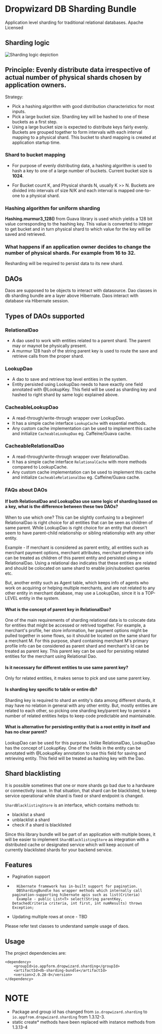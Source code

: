# Dropwizard DB Sharding Bundle

Application level sharding for traditional relational databases.
Apache Licensed

## Sharding logic

![Sharding logic depiction](resources/ApplicationLevelSharding.png)

## Principle: Evenly distribute data irrespective of actual number of physical shards chosen by application owners.

Strategy:

* Pick a hashing algorithm with good distribution characteristics for most inputs.
* Pick a large bucket size. Sharding key will be hashed to one of these buckets as a first step.
* Using a large bucket size is expected to distribute keys fairly evenly. Buckets are grouped together to form intervals
  with each interval mapping to a physical shard.
  This bucket to shard mapping is created at application startup time.

### Shard to bucket mapping

* For purpose of evenly distributing data, a hashing algorithm is used to hash a key to one of a large number of
  buckets.
  Current bucket size is **1024**.

* For Bucket count K, and Physical shards N, usually K >> N. Buckets are divided into intervals of size N/K and each
  interval is mapped one-to-one to a physical shard.

### Hashing algorithm for uniform sharding

**Hashing.murmur3_128()** from Guava library is used which yields a 128 bit value corresponding to the hashing key.
This value is converted to integer to get bucket and in turn physical shard to which value for the key will be saved and
retrieved.

### What happens if an application owner decides to change the number of physical shards. For example from 16 to 32.

Resharding will be required to persist data to its new shard.

## DAOs

Daos are supposed to be objects to interact with datasource.
Dao classes in db sharding bundle are a layer above Hibernate. Daos interact with database via Hibernate session.

## Types of DAOs supported

### RelationalDao

* A dao used to work with entities related to a parent shard. The parent may or maynot be physically present.
* A murmur 128 hash of the string parent key is used to route the save and retrieve calls from the proper shard.

### LookupDao

* A dao to save and retrieve top level entities in the system.
* Entity persisted using LookupDao needs to have exactly one field annotated with @LookupKey. This field will
  be used as sharding key and hashed to right shard by same logic explained above.

### CacheableLookupDao

* A read-through/write-through wrapper over LookupDao.
* It has a simple cache interface ```LookupCache``` with essential methods.
* Any custom cache implementation can be used to implement this cache and initialize ```CacheableLookupDao``` eg.
  Caffeine/Guava cache.

### CacheableRelationalDao

* A read-through/write-through wrapper over RelationalDao.
* It has a simple cache interface ```RelationalCache``` with more methods compared to LookupCache.
* Any custom cache implementation can be used to implement this cache and initialize ```CacheableRelationalDao``` eg.
  Caffeine/Guava cache.

### FAQs about DAOs

#### If both RelationalDao and LookupDao use same logic of sharding based on a key, what is the difference between these two DAOs?

When to use which one?
This can be slightly confusing to a beginner!
RelationalDao is right choice for all entities that can be seen as children of same parent. While LookupDao
is right choice for an entity that doesn't seem to have parent-child relationship or sibling relationship with any other
entity.

Example - If merchant is considered as parent entity, all entities such as merchant payment options,
merchant attributes, merchant preference info can be treated as children of this parent entity and persisted
using a RelationalDao. Using a relational dao indicates that these entities are related and should be colocated
on same shard to enable join/subselect queries etc.

But, another entity such as Agent table, which keeps info of agents who work on acquiring or helping multiple merchants,
and are not related
to any other entity in merchant database, may use a LookupDao, since it is a TOP-LEVEL entity in the system.

#### What is the concept of parent key in RelationalDao?

One of the main requirements of sharding relational data is to colocate data for entities that might be
accessed or retrived together. For example, a merchant's profile, her store information, her payment options might be
pulled together
in some flows, so it should be located on the same shard for a merchant M.
For this purpose, shard containing merchant M's primary profile info can be considered as parent shard and merchant's Id
can be treated as parent key.
This parent key can be used for persisting related entities for the merchant using Relational Dao.

#### Is it necessary for different entities to use same parent key?

Only for related entities, it makes sense to pick and use same parent key.

#### Is sharding key specific to table or entire db?

Sharding key is required to shard an entity's data among different shards, it may have no relation in general
with any other entity. But, mostly entities are related to each other, so picking one sharding key/parent key
to persist a number of related entities helps to keep code predictable and maintainable.

#### What is alternative for persisting entity that is a root entity in itself and has no clear parent?

LookupDao can be used for this purpose. Unlike RelationalDao, LookupDao has the concept of LookupKey.
One of the fields in the entity can be annotated with @LookupKey annotation to use this field for saving and retrieving
entity. This field will be treated as hashing key with the Dao.

## Shard blacklisting

It is possible sometimes that one or more shards go bad due to a hardware or connectivity issue.
In that situation, that shard can be blacklisted, to keep service operational while shard is fixed
or shard endpoint is changed.

```ShardBlacklistingStore``` is an interface, which contains methods to:

* blacklist a shard
* unblacklist a shard
* check if a shard is blacklisted

Since this library bundle will be part of an application with multiple boxes, it will be
easier to implement ```ShardBlacklistingStore``` as integration with a distributed cache or designated service which
will keep account of currently blacklisted shards for your backend service.

## Features

* Pagination support

*       Hibernate framework has in-built support for pagination.
        DBShardingBundle has wrapper methods which internally call pagination-supporting hibernate apis such as list(Criteria)
        Example - public List<T> select(String parentKey, DetachedCriteria criteria, int first, int numResults) throws Exception;

* Updating multiple rows at once - TBD

Please refer test classes to understand sample usage of daos.

## Usage

The project dependencies are:

```
<dependency>
    <groupId>io.appform.dropwizard.sharding</groupId>
    <artifactId>db-sharding-bundle</artifactId>
    <version>2.0.28-8</version>
</dependency>
```

# NOTE

- Package and group id has changed from `io.dropwizard.sharding` to `io.appfrom.dropwizard.sharding` from 1.3.12-3.
- static create* methods have been replaced with instance methods from 1.3.13-4
